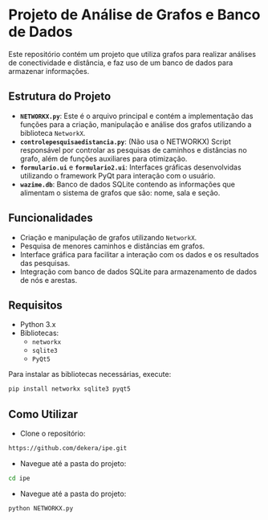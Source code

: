 # Projeto de Análise de Grafos e Banco de Dados

Este repositório contém um projeto que utiliza grafos para realizar análises de conectividade e distância, e faz uso de um banco de dados para armazenar informações.

## Estrutura do Projeto

- **`NETWORKX.py`**: Este é o arquivo principal e contém a implementação das funções para a criação, manipulação e análise dos grafos utilizando a biblioteca `NetworkX`.
- **`controlepesquisaedistancia.py`**: (Não usa o NETWORKX) Script responsável por controlar as pesquisas de caminhos e distâncias no grafo, além de funções auxiliares para otimização.
- **`formulario.ui`** e **`formulario2.ui`**: Interfaces gráficas desenvolvidas utilizando o framework PyQt para interação com o usuário.
- **`wazime.db`**: Banco de dados SQLite contendo as informações que alimentam o sistema de grafos que são: nome, sala e seção.

## Funcionalidades

- Criação e manipulação de grafos utilizando `NetworkX`.
- Pesquisa de menores caminhos e distâncias em grafos.
- Interface gráfica para facilitar a interação com os dados e os resultados das pesquisas.
- Integração com banco de dados SQLite para armazenamento de dados de nós e arestas.

## Requisitos

- Python 3.x
- Bibliotecas:
  - `networkx`
  - `sqlite3`
  - `PyQt5`

Para instalar as bibliotecas necessárias, execute:

```bash
pip install networkx sqlite3 pyqt5
```
## Como Utilizar

- Clone o repositório:
```bash
https://github.com/dekera/ipe.git
```
- Navegue até a pasta do projeto:
```bash
cd ipe
```
- Navegue até a pasta do projeto:
```bash
python NETWORKX.py
```

